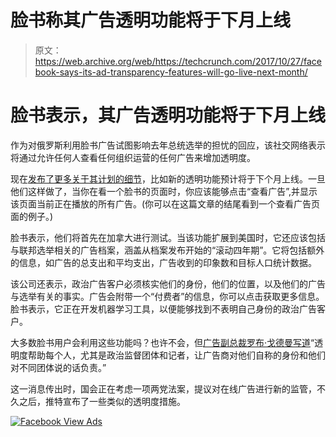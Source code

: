 # 脸书称其广告透明功能将于下月上线 

> 原文：<https://web.archive.org/web/https://techcrunch.com/2017/10/27/facebook-says-its-ad-transparency-features-will-go-live-next-month/>

# 脸书表示，其广告透明功能将于下月上线

作为对俄罗斯利用脸书广告试图影响去年总统选举的担忧的回应，该社交网络表示将通过允许任何人查看任何组织运营的任何广告来增加透明度。

现在[发布了更多关于其计划的细节](https://web.archive.org/web/20221209104959/https://newsroom.fb.com/news/2017/10/update-on-our-advertising-transparency-and-authenticity-efforts)，比如新的透明功能预计将于下个月上线。一旦他们这样做了，当你在看一个脸书的页面时，你应该能够点击“查看广告”,并显示该页面当前正在播放的所有广告。(你可以在这篇文章的结尾看到一个查看广告页面的例子。)

脸书表示，他们将首先在加拿大进行测试。当该功能扩展到美国时，它还应该包括与联邦选举相关的广告档案，涵盖从档案发布开始的“滚动四年期”。它将包括额外的信息，如广告的总支出和平均支出，广告收到的印象数和目标人口统计数据。

该公司还表示，政治广告客户必须核实他们的身份，他们的位置，以及他们的广告与选举有关的事实。广告会附带一个“付费者”的信息，你可以点击获取更多信息。脸书表示，它正在开发机器学习工具，以便能够找到不表明自己身份的政治广告客户。

大多数脸书用户会利用这些功能吗？也许不会，但[广告副总裁罗布·戈德曼写道](https://web.archive.org/web/20221209104959/https://newsroom.fb.com/news/2017/10/update-on-our-advertising-transparency-and-authenticity-efforts)“透明度帮助每个人，尤其是政治监督团体和记者，让广告商对他们自称的身份和他们对不同团体说的话负责。”

这一消息传出时，国会正在考虑一项两党法案，提议对在线广告进行新的监管，不久之后，推特宣布了一些类似的透明度措施。

[![Facebook View Ads](img/b31c70968ac7ca6c05e78919b93ca84a.png)](https://web.archive.org/web/20221209104959/https://beta.techcrunch.com/2017/10/27/facebook-says-its-ad-transparency-features-will-go-live-next-month/viewads-2/)